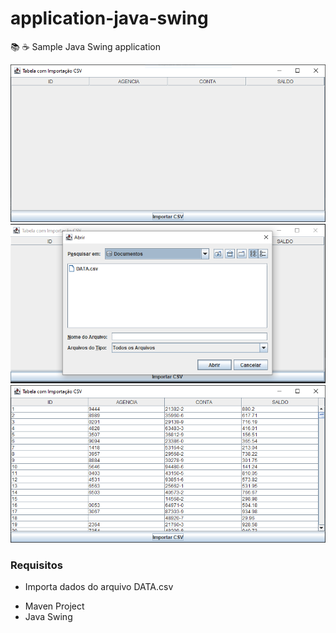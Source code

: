 # application-java-swing
📚 ☕️ Sample Java Swing application


![alt tag](https://github.com/georgedssantos/application-java-swing/blob/main/documentacao/tela-1.PNG)
![alt tag](https://github.com/georgedssantos/application-java-swing/blob/main/documentacao/tela-2.PNG)
![alt tag](https://github.com/georgedssantos/application-java-swing/blob/main/documentacao/tela-3.PNG)

### Requisitos
- Importa dados do arquivo DATA.csv

* Maven Project
* Java Swing
